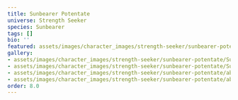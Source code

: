 ```yaml
---
title: Sunbearer Potentate
universe: Strength Seeker
species: Sunbearer
tags: []
bio: ''
featured: assets/images/character_images/strength-seeker/sunbearer-potentate/Sunbearer_potenttaet.webp
gallery:
- assets/images/character_images/strength-seeker/sunbearer-potentate/Sunbearer_potenttaet.webp
- assets/images/character_images/strength-seeker/sunbearer-potentate/Sunbearer_potentate.webp
- assets/images/character_images/strength-seeker/sunbearer-potentate/abdom_vs_the_sunf.webp
- assets/images/character_images/strength-seeker/sunbearer-potentate/abdomVSaMF.webp
order: 8.0
---
```

